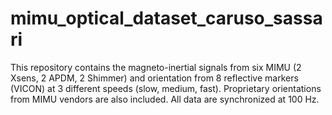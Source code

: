 # mimu_optical_dataset_caruso_sassari
This repository contains the magneto-inertial signals from six MIMU (2 Xsens, 2 APDM, 2 Shimmer) and orientation from 8 reflective markers (VICON) at 3 different speeds (slow, medium, fast). Proprietary orientations from MIMU vendors are also included. All data are synchronized at 100 Hz.
